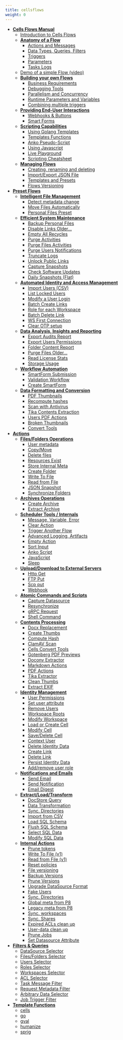 ```yaml
---
title: cellsflows
weight: 0
---
```



* **[Cells Flows Manual](.././cells-flows-manual/index/)**
  * [Introduction to Cells Flows](../cells-flows-manual/introduction-to-cells-flows)
  * **[Anatomy of a Flow](../cells-flows-manual/anatomy-of-a-flow/index/)**
    * [Actions and Messages](../cells-flows-manual/anatomy-of-a-flow/actions-and-messages)
    * [Data Types, Queries, Filters](../cells-flows-manual/anatomy-of-a-flow/data-types-queries-filters)
    * [Triggers](../cells-flows-manual/anatomy-of-a-flow/triggers)
    * [Parameters](../cells-flows-manual/anatomy-of-a-flow/parameters)
    * [Tasks Logs](../cells-flows-manual/anatomy-of-a-flow/tasks-logs)
  * [Demo of a simple Flow (video)](../cells-flows-manual/demo-of-a-simple-flow-video)
  * **[Building your own Flows](../cells-flows-manual/building-your-own-flows/index/)**
    * [Business Requirements](../cells-flows-manual/building-your-own-flows/business-requirements)
    * [Debugging Tools](../cells-flows-manual/building-your-own-flows/debugging-tools)
    * [Parallelism and Concurrency](../cells-flows-manual/building-your-own-flows/parallelism-and-concurrency)
    * [Runtime Parameters and Variables](../cells-flows-manual/building-your-own-flows/runtime-parameters-and-variables)
    * [Combining multiple triggers](../cells-flows-manual/building-your-own-flows/combining-multiple-triggers)
  * **[Providing End-User Interactions](../cells-flows-manual/providing-end-user-interactions/index/)**
    * [Webhooks & Buttons](../cells-flows-manual/providing-end-user-interactions/webhooks-buttons)
    * [Smart Forms](../cells-flows-manual/providing-end-user-interactions/smart-forms)
  * **[Scripting Capabilities](../cells-flows-manual/scripting-capabilities/index/)**
    * [Using Golang Templates](../cells-flows-manual/scripting-capabilities/using-golang-templates)
    * [Templates Functions](../cells-flows-manual/scripting-capabilities/templates-functions)
    * [Anko Pseudo-Script](../cells-flows-manual/scripting-capabilities/anko-pseudo-script)
    * [Using Javascript](../cells-flows-manual/scripting-capabilities/using-javascript)
    * [Live Playground](../cells-flows-manual/scripting-capabilities/live-playground)
    * [Scripting Cheatsheet](../cells-flows-manual/scripting-capabilities/scripting-cheatsheet)
  * **[Managing Flows](../cells-flows-manual/managing-flows/index/)**
    * [Creating, renaming and deleting](../cells-flows-manual/managing-flows/creating-renaming-and-deleting)
    * [Import/Export JSON File](../cells-flows-manual/managing-flows/import-export-json-file)
    * [Templates and Presets](../cells-flows-manual/managing-flows/templates-and-presets)
    * [Flows Versioning](../cells-flows-manual/managing-flows/flows-versioning)
* **[Preset Flows](.././preset-flows/index/)**
  * **[Intelligent File Management](../preset-flows/intelligent-file-management/index/)**
    * [Detect metadata change](../preset-flows/intelligent-file-management/detect-metadata-change)
    * [Move Files Automatically](../preset-flows/intelligent-file-management/move-files-automatically)
    * [Personal Files Preset](../preset-flows/intelligent-file-management/personal-files-preset)
  * **[Efficient System Maintenance](../preset-flows/efficient-system-maintenance/index/)**
    * [Backup Personal Files](../preset-flows/efficient-system-maintenance/backup-personal-files)
    * [Disable Links Older...](../preset-flows/efficient-system-maintenance/disable-links-older)
    * [Empty All Recycles](../preset-flows/efficient-system-maintenance/empty-all-recycles)
    * [Purge Activities](../preset-flows/efficient-system-maintenance/purge-activities)
    * [Purge Files Activities](../preset-flows/efficient-system-maintenance/purge-files-activities)
    * [Purge Users Notifications](../preset-flows/efficient-system-maintenance/purge-users-notifications)
    * [Truncate Logs](../preset-flows/efficient-system-maintenance/truncate-logs)
    * [Unlock Public Links](../preset-flows/efficient-system-maintenance/unlock-public-links)
    * [Capture Snapshots](../preset-flows/efficient-system-maintenance/capture-snapshots)
    * [Check Software Updates](../preset-flows/efficient-system-maintenance/check-software-updates)
    * [Daily Snapshots (Flat)](../preset-flows/efficient-system-maintenance/daily-snapshots-flat)
  * **[Automated Identity and Access Management](../preset-flows/automated-identity-and-access-management/index/)**
    * [Import Users (CSV)](../preset-flows/automated-identity-and-access-management/import-users-csv)
    * [List Locked Users](../preset-flows/automated-identity-and-access-management/list-locked-users)
    * [Modify a User Login](../preset-flows/automated-identity-and-access-management/modify-a-user-login)
    * [Batch Create Links](../preset-flows/automated-identity-and-access-management/batch-create-links)
    * [Role for each Workspace](../preset-flows/automated-identity-and-access-management/role-for-each-workspace)
    * [Batch Delete Link](../preset-flows/automated-identity-and-access-management/batch-delete-link)
    * [WS First Connection](../preset-flows/automated-identity-and-access-management/ws-first-connection)
    * [Clear OTP setup](../preset-flows/automated-identity-and-access-management/clear-otp-setup)
  * **[Data Analysis, Insights and Reporting](../preset-flows/data-analysis-insights-and-reporting/index/)**
    * [Export Audits Report](../preset-flows/data-analysis-insights-and-reporting/export-audits-report)
    * [Export Users Permissions](../preset-flows/data-analysis-insights-and-reporting/export-users-permissions)
    * [Folder Content Report](../preset-flows/data-analysis-insights-and-reporting/folder-content-report)
    * [Purge Files Older...](../preset-flows/data-analysis-insights-and-reporting/purge-files-older)
    * [Read License Stats](../preset-flows/data-analysis-insights-and-reporting/read-license-stats)
    * [Storage Usage](../preset-flows/data-analysis-insights-and-reporting/storage-usage)
  * **[Workflow Automation](../preset-flows/workflow-automation/index/)**
    * [SmartForm Submission](../preset-flows/workflow-automation/smartform-submission)
    * [Validation Workflow](../preset-flows/workflow-automation/validation-workflow)
    * [Create SmartForm](../preset-flows/workflow-automation/create-smartform)
  * **[Data Formatting and Conversion](../preset-flows/data-formatting-and-conversion/index/)**
    * [PDF Thumbnails](../preset-flows/data-formatting-and-conversion/pdf-thumbnails)
    * [Recompute hashes](../preset-flows/data-formatting-and-conversion/recompute-hashes)
    * [Scan with Antivirus](../preset-flows/data-formatting-and-conversion/scan-with-antivirus)
    * [Tika Contents Extraction](../preset-flows/data-formatting-and-conversion/tika-contents-extraction)
    * [Users PDF Actions](../preset-flows/data-formatting-and-conversion/users-pdf-actions)
    * [Broken Thumbnails](../preset-flows/data-formatting-and-conversion/broken-thumbnails)
    * [Convert Tools](../preset-flows/data-formatting-and-conversion/convert-tools)
* **[Actions](.././actions/index/)**
  * **[Files/Folders Operations](../actions/files-folders-operations/index/)**
    * [User metadata](../actions/files-folders-operations/user-metadata)
    * [Copy/Move](../actions/files-folders-operations/copy-move)
    * [Delete files](../actions/files-folders-operations/delete-files)
    * [Resources Exist](../actions/files-folders-operations/resources-exist)
    * [Store Internal Meta](../actions/files-folders-operations/store-internal-meta)
    * [Create Folder](../actions/files-folders-operations/create-folder)
    * [Write To File](../actions/files-folders-operations/write-to-file)
    * [Read from File](../actions/files-folders-operations/read-from-file)
    * [JSON Snapshot](../actions/files-folders-operations/json-snapshot)
    * [Synchronize Folders](../actions/files-folders-operations/synchronize-folders)
  * **[Archives Operations](../actions/archives-operations/index/)**
    * [Create Archive](../actions/archives-operations/create-archive)
    * [Extract Archive](../actions/archives-operations/extract-archive)
  * **[Scheduler Tools / Internals](../actions/scheduler-tools-internals/index/)**
    * [Message, Variable, Error](../actions/scheduler-tools-internals/message-variable-error)
    * [Clear Action](../actions/scheduler-tools-internals/clear-action)
    * [Trigger Another Flow](../actions/scheduler-tools-internals/trigger-another-flow)
    * [Advanced Logging, Artifacts](../actions/scheduler-tools-internals/advanced-logging-artifacts)
    * [Empty Action](../actions/scheduler-tools-internals/empty-action)
    * [Sort Input](../actions/scheduler-tools-internals/sort-input)
    * [Anko Script](../actions/scheduler-tools-internals/anko-script)
    * [JavaScript](../actions/scheduler-tools-internals/javascript)
    * [Sleep](../actions/scheduler-tools-internals/sleep)
  * **[Upload/Download to External Servers](../actions/upload-download-to-external-servers/index/)**
    * [Http Get](../actions/upload-download-to-external-servers/http-get)
    * [FTP Put](../actions/upload-download-to-external-servers/ftp-put)
    * [Scp put](../actions/upload-download-to-external-servers/scp-put)
    * [Webhook](../actions/upload-download-to-external-servers/webhook)
  * **[Atomic Commands and Scripts](../actions/atomic-commands-and-scripts/index/)**
    * [Capture Datasource](../actions/atomic-commands-and-scripts/capture-datasource)
    * [Resynchronize](../actions/atomic-commands-and-scripts/resynchronize)
    * [gRPC Request](../actions/atomic-commands-and-scripts/grpc-request)
    * [Shell Command](../actions/atomic-commands-and-scripts/shell-command)
  * **[Contents Processing](../actions/contents-processing/index/)**
    * [Docx Replacement](../actions/contents-processing/docx-replacement)
    * [Create Thumbs](../actions/contents-processing/create-thumbs)
    * [Compute Hash](../actions/contents-processing/compute-hash)
    * [ClamAV Scan](../actions/contents-processing/clamav-scan)
    * [Cells Convert Tools](../actions/contents-processing/cells-convert-tools)
    * [Gotenberg PDF Previews](../actions/contents-processing/gotenberg-pdf-previews)
    * [Doconv Extractor](../actions/contents-processing/doconv-extractor)
    * [Markdown Actions](../actions/contents-processing/markdown-actions)
    * [PDF Actions](../actions/contents-processing/pdf-actions)
    * [Tika Extractor](../actions/contents-processing/tika-extractor)
    * [Clean Thumbs](../actions/contents-processing/clean-thumbs)
    * [Extract EXIF](../actions/contents-processing/extract-exif)
  * **[Identity Management](../actions/identity-management/index/)**
    * [User Permissions](../actions/identity-management/user-permissions)
    * [Set user attribute](../actions/identity-management/set-user-attribute)
    * [Remove Users](../actions/identity-management/remove-users)
    * [Workspace Roots](../actions/identity-management/workspace-roots)
    * [Modify Workspace](../actions/identity-management/modify-workspace)
    * [Load or Create Cell](../actions/identity-management/load-or-create-cell)
    * [Modify Cell](../actions/identity-management/modify-cell)
    * [Save/Delete Cell](../actions/identity-management/save-delete-cell)
    * [Context User](../actions/identity-management/context-user)
    * [Delete Identity Data](../actions/identity-management/delete-identity-data)
    * [Create Link](../actions/identity-management/create-link)
    * [Delete Link](../actions/identity-management/delete-link)
    * [Persist Identity Data](../actions/identity-management/persist-identity-data)
    * [Add/remove user role](../actions/identity-management/add-remove-user-role)
  * **[Notifications and Emails](../actions/notifications-and-emails/index/)**
    * [Send Email](../actions/notifications-and-emails/send-email)
    * [Send Notification](../actions/notifications-and-emails/send-notification)
    * [Email Digest](../actions/notifications-and-emails/email-digest)
  * **[Extract/Load/Transform](../actions/extract-load-transform/index/)**
    * [DocStore Query](../actions/extract-load-transform/docstore-query)
    * [Data Transformation](../actions/extract-load-transform/data-transformation)
    * [Sync. Directories](../actions/extract-load-transform/sync-directories)
    * [Import from CSV](../actions/extract-load-transform/import-from-csv)
    * [Load SQL Schema](../actions/extract-load-transform/load-sql-schema)
    * [Flush SQL Schema](../actions/extract-load-transform/flush-sql-schema)
    * [Select SQL Data](../actions/extract-load-transform/select-sql-data)
    * [Modify SQL Data](../actions/extract-load-transform/modify-sql-data)
  * **[Internal Actions](../actions/internal-actions/index/)**
    * [Prune tokens](../actions/internal-actions/prune-tokens)
    * [Write To File (v1)](../actions/internal-actions/write-to-file-v1)
    * [Read from File (v1)](../actions/internal-actions/read-from-file-v1)
    * [Reset policies](../actions/internal-actions/reset-policies)
    * [File versioning](../actions/internal-actions/file-versioning)
    * [Backup Versions](../actions/internal-actions/backup-versions)
    * [Prune Versions](../actions/internal-actions/prune-versions)
    * [Upgrade DataSource Format](../actions/internal-actions/upgrade-datasource-format)
    * [Fake Users](../actions/internal-actions/fake-users)
    * [Sync. Directories](../actions/internal-actions/sync-directories)
    * [Global meta from P8](../actions/internal-actions/global-meta-from-p8)
    * [Legacy meta from P8](../actions/internal-actions/legacy-meta-from-p8)
    * [Sync. workspaces](../actions/internal-actions/sync-workspaces)
    * [Sync. Shares](../actions/internal-actions/sync-shares)
    * [Expired ACLs clean up](../actions/internal-actions/expired-acls-clean-up)
    * [User-data clean up](../actions/internal-actions/user-data-clean-up)
    * [Prune Jobs](../actions/internal-actions/prune-jobs)
    * [Set Datasource Attribute](../actions/internal-actions/set-datasource-attribute)
* **[Filters & Queries](.././filters-queries/index/)**
  * [DataSource Selector](../filters-queries/datasource-selector)
  * [Files/Folders Selector](../filters-queries/files-folders-selector)
  * [Users Selector](../filters-queries/users-selector)
  * [Roles Selector](../filters-queries/roles-selector)
  * [Workspaces Selector](../filters-queries/workspaces-selector)
  * [ACL Selector](../filters-queries/acl-selector)
  * [Task Message Filter](../filters-queries/task-message-filter)
  * [Request Metadata Filter](../filters-queries/request-metadata-filter)
  * [Arbitrary Data Selector](../filters-queries/arbitrary-data-selector)
  * [Job Trigger Filter](../filters-queries/job-trigger-filter)
* **[Template Functions](.././template-functions/index/)**
  * [cells](../template-functions/cells)
  * [go](../template-functions/go)
  * [gval](../template-functions/gval)
  * [humanize](../template-functions/humanize)
  * [sprig](../template-functions/sprig)
